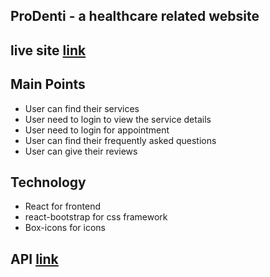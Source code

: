 ## ProDenti - a healthcare related website

## live site [link](https://pro-denti.web.app/)

## Main Points

* User can find their services
* User need to login to view the service details
* User need to login for appointment
* User can find their frequently asked questions
* User can give their reviews

## Technology

* React for frontend 
* react-bootstrap for css framework
* Box-icons for icons

## API [link](https://github.com/whoafridi/Play-with-JavaScript/blob/master/services.json)

